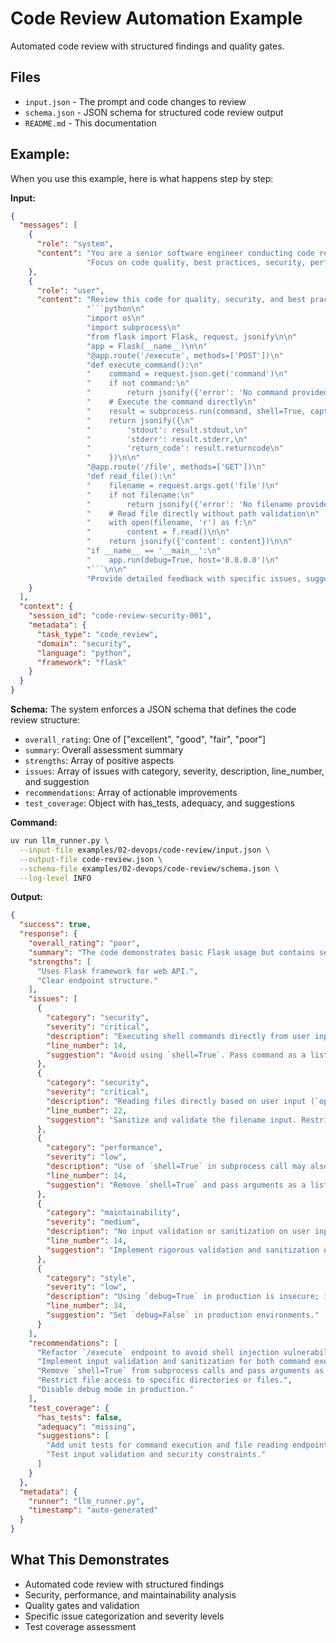 # Code Review Automation Example

Automated code review with structured findings and quality gates.

## Files
- `input.json` - The prompt and code changes to review
- `schema.json` - JSON schema for structured code review output
- `README.md` - This documentation

## Example:

When you use this example, here is what happens step by step:

**Input:**
```json
{
  "messages": [
    {
      "role": "system",
      "content": "You are a senior software engineer conducting code reviews.\n"
                 "Focus on code quality, best practices, security, performance, and maintainability."
    },
    {
      "role": "user",
      "content": "Review this code for quality, security, and best practices:\n\n"
                 "```python\n"
                 "import os\n"
                 "import subprocess\n"
                 "from flask import Flask, request, jsonify\n\n"
                 "app = Flask(__name__)\n\n"
                 "@app.route('/execute', methods=['POST'])\n"
                 "def execute_command():\n"
                 "    command = request.json.get('command')\n"
                 "    if not command:\n"
                 "        return jsonify({'error': 'No command provided'}), 400\n\n"
                 "    # Execute the command directly\n"
                 "    result = subprocess.run(command, shell=True, capture_output=True, text=True)\n\n"
                 "    return jsonify({\n"
                 "        'stdout': result.stdout,\n"
                 "        'stderr': result.stderr,\n"
                 "        'return_code': result.returncode\n"
                 "    })\n\n"
                 "@app.route('/file', methods=['GET'])\n"
                 "def read_file():\n"
                 "    filename = request.args.get('file')\n"
                 "    if not filename:\n"
                 "        return jsonify({'error': 'No filename provided'}), 400\n\n"
                 "    # Read file directly without path validation\n"
                 "    with open(filename, 'r') as f:\n"
                 "        content = f.read()\n\n"
                 "    return jsonify({'content': content})\n\n"
                 "if __name__ == '__main__':\n"
                 "    app.run(debug=True, host='0.0.0.0')\n"
                 "```\n\n"
                 "Provide detailed feedback with specific issues, suggestions, and overall assessment."
    }
  ],
  "context": {
    "session_id": "code-review-security-001",
    "metadata": {
      "task_type": "code_review",
      "domain": "security",
      "language": "python",
      "framework": "flask"
    }
  }
}
```

**Schema:** The system enforces a JSON schema that defines the code review structure:
- `overall_rating`: One of ["excellent", "good", "fair", "poor"]
- `summary`: Overall assessment summary
- `strengths`: Array of positive aspects
- `issues`: Array of issues with category, severity, description, line_number, and suggestion
- `recommendations`: Array of actionable improvements
- `test_coverage`: Object with has_tests, adequacy, and suggestions

**Command:**
```bash
uv run llm_runner.py \
  --input-file examples/02-devops/code-review/input.json \
  --output-file code-review.json \
  --schema-file examples/02-devops/code-review/schema.json \
  --log-level INFO
```

**Output:**
```json
{
  "success": true,
  "response": {
    "overall_rating": "poor",
    "summary": "The code demonstrates basic Flask usage but contains several critical security vulnerabilities, poor practices concerning command execution and file handling, and insufficient input validation. The code needs significant improvements to be secure, maintainable, and aligned with best practices.",
    "strengths": [
      "Uses Flask framework for web API.",
      "Clear endpoint structure."
    ],
    "issues": [
      {
        "category": "security",
        "severity": "critical",
        "description": "Executing shell commands directly from user input (`subprocess.run(command, shell=True)`) poses a severe security risk, allowing command injection attacks.",
        "line_number": 14,
        "suggestion": "Avoid using `shell=True`. Pass command as a list of arguments, or implement strict validation/sanitization of the input command."
      },
      {
        "category": "security",
        "severity": "critical",
        "description": "Reading files directly based on user input (`open(filename, 'r')`) without path validation can lead to directory traversal attacks.",
        "line_number": 22,
        "suggestion": "Sanitize and validate the filename input. Restrict access to specific directories or use a whitelist of allowed files."
      },
      {
        "category": "performance",
        "severity": "low",
        "description": "Use of `shell=True` in subprocess call may also impact performance and resource usage, especially under high load.",
        "line_number": 14,
        "suggestion": "Remove `shell=True` and pass arguments as a list to improve security and performance."
      },
      {
        "category": "maintainability",
        "severity": "medium",
        "description": "No input validation or sanitization on user inputs, making the code fragile and insecure.",
        "line_number": 14,
        "suggestion": "Implement rigorous validation and sanitization of user inputs before processing."
      },
      {
        "category": "style",
        "severity": "low",
        "description": "Using `debug=True` in production is insecure; it can expose sensitive information.",
        "line_number": 34,
        "suggestion": "Set `debug=False` in production environments."
      }
    ],
    "recommendations": [
      "Refactor `/execute` endpoint to avoid shell injection vulnerabilities.",
      "Implement input validation and sanitization for both command execution and file access.",
      "Remove `shell=True` from subprocess calls and pass arguments as a list.",
      "Restrict file access to specific directories or files.",
      "Disable debug mode in production."
    ],
    "test_coverage": {
      "has_tests": false,
      "adequacy": "missing",
      "suggestions": [
        "Add unit tests for command execution and file reading endpoints.",
        "Test input validation and security constraints."
      ]
    }
  },
  "metadata": {
    "runner": "llm_runner.py",
    "timestamp": "auto-generated"
  }
}
```

## What This Demonstrates
- Automated code review with structured findings
- Security, performance, and maintainability analysis
- Quality gates and validation
- Specific issue categorization and severity levels
- Test coverage assessment
